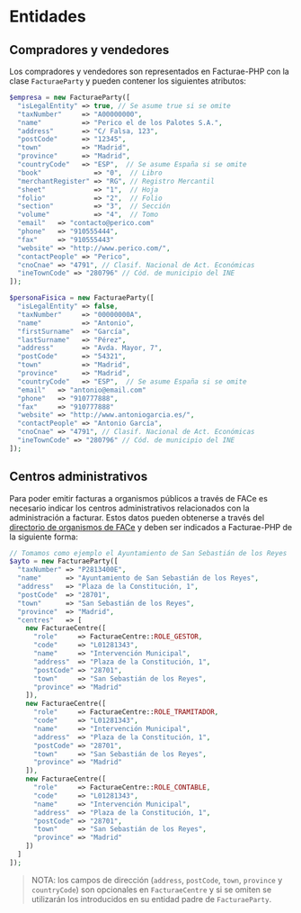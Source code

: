 # Entidades

## Compradores y vendedores
Los compradores y vendedores son representados en Facturae-PHP con la clase `FacturaeParty` y pueden contener los siguientes atributos:
```php
$empresa = new FacturaeParty([
  "isLegalEntity" => true, // Se asume true si se omite
  "taxNumber"     => "A00000000",
  "name"          => "Perico el de los Palotes S.A.",
  "address"       => "C/ Falsa, 123",
  "postCode"      => "12345",
  "town"          => "Madrid",
  "province"      => "Madrid",
  "countryCode"   => "ESP",  // Se asume España si se omite
  "book"             => "0",  // Libro
  "merchantRegister" => "RG", // Registro Mercantil
  "sheet"            => "1",  // Hoja
  "folio"            => "2",  // Folio
  "section"          => "3",  // Sección
  "volume"           => "4",  // Tomo
  "email"   => "contacto@perico.com"
  "phone"   => "910555444",
  "fax"     => "910555443"
  "website" => "http://www.perico.com/",
  "contactPeople" => "Perico",
  "cnoCnae" => "4791", // Clasif. Nacional de Act. Económicas
  "ineTownCode" => "280796" // Cód. de municipio del INE
]);

$personaFisica = new FacturaeParty([
  "isLegalEntity" => false,
  "taxNumber"     => "00000000A",
  "name"          => "Antonio",
  "firstSurname"  => "García",
  "lastSurname"   => "Pérez",
  "address"       => "Avda. Mayor, 7",
  "postCode"      => "54321",
  "town"          => "Madrid",
  "province"      => "Madrid",
  "countryCode"   => "ESP",  // Se asume España si se omite
  "email"   => "antonio@email.com"
  "phone"   => "910777888",
  "fax"     => "910777888"
  "website" => "http://www.antoniogarcia.es/",
  "contactPeople" => "Antonio García",
  "cnoCnae" => "4791", // Clasif. Nacional de Act. Económicas
  "ineTownCode" => "280796" // Cód. de municipio del INE
]);
```

## Centros administrativos
Para poder emitir facturas a organismos públicos a través de FACe es necesario indicar los centros administrativos relacionados con la administración a facturar.
Estos datos pueden obtenerse a través del [directorio de organismos de FACe](https://face.gob.es/es/directorio/administraciones/) y deben ser indicados a Facturae-PHP de la siguiente forma:
```php
// Tomamos como ejemplo el Ayuntamiento de San Sebastián de los Reyes
$ayto = new FacturaeParty([
  "taxNumber" => "P2813400E",
  "name"      => "Ayuntamiento de San Sebastián de los Reyes",
  "address"   => "Plaza de la Constitución, 1",
  "postCode"  => "28701",
  "town"      => "San Sebastián de los Reyes",
  "province"  => "Madrid",
  "centres"   => [
    new FacturaeCentre([
      "role"     => FacturaeCentre::ROLE_GESTOR,
      "code"     => "L01281343",
      "name"     => "Intervención Municipal",
      "address"  => "Plaza de la Constitución, 1",
      "postCode" => "28701",
      "town"     => "San Sebastián de los Reyes",
      "province" => "Madrid"
    ]),
    new FacturaeCentre([
      "role"     => FacturaeCentre::ROLE_TRAMITADOR,
      "code"     => "L01281343",
      "name"     => "Intervención Municipal",
      "address"  => "Plaza de la Constitución, 1",
      "postCode" => "28701",
      "town"     => "San Sebastián de los Reyes",
      "province" => "Madrid"
    ]),
    new FacturaeCentre([
      "role"     => FacturaeCentre::ROLE_CONTABLE,
      "code"     => "L01281343",
      "name"     => "Intervención Municipal",
      "address"  => "Plaza de la Constitución, 1",
      "postCode" => "28701",
      "town"     => "San Sebastián de los Reyes",
      "province" => "Madrid"
    ])
  ]
]);
```

> NOTA: los campos de dirección (`address`, `postCode`, `town`, `province` y `countryCode`) son opcionales en `FacturaeCentre` y si se omiten se utilizarán los introducidos en su entidad padre de `FacturaeParty`.
